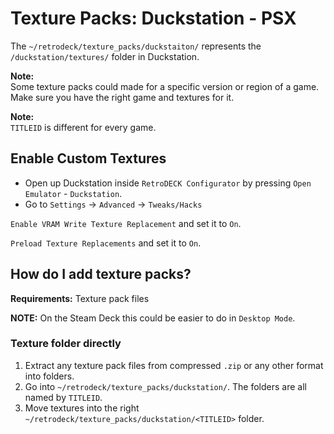 # Texture Packs: Duckstation - PSX
The `~/retrodeck/texture_packs/duckstaiton/` represents the `/duckstation/textures/` folder in Duckstation.

**Note:** <br>
Some texture packs could made for a specific version or region of a game. Make sure you have the right game and textures for it.

**Note:**<br>
`TITLEID` is different for every game.

## Enable Custom Textures

- Open up Duckstation inside `RetroDECK Configurator` by pressing `Open Emulator` - `Duckstation`.
- Go to `Settings` -> `Advanced` -> `Tweaks/Hacks` <br>

`Enable VRAM Write Texture Replacement` and set it to `On`.<br>

`Preload Texture Replacements` and set it to `On`.<br>


## How do I add texture packs?

**Requirements:** Texture pack files <br>

**NOTE:** On the Steam Deck this could be easier to do in `Desktop Mode`.


### Texture folder directly

1. Extract any texture pack files from compressed `.zip` or any other format into folders.
2. Go into `~/retrodeck/texture_packs/duckstation/`. The folders are all named by `TITLEID`.
3. Move textures into the right `~/retrodeck/texture_packs/duckstation/<TITLEID>` folder.

